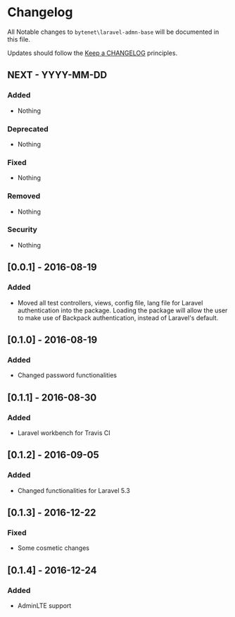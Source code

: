 # Changelog

All Notable changes to `bytenet\laravel-admn-base` will be documented in this file.

Updates should follow the [Keep a CHANGELOG](http://keepachangelog.com/) principles.

## NEXT - YYYY-MM-DD

### Added
- Nothing

### Deprecated
- Nothing

### Fixed
- Nothing

### Removed
- Nothing

### Security
- Nothing


## [0.0.1] - 2016-08-19

### Added
- Moved all test controllers, views, config file, lang file for Laravel authentication into the package. Loading the package will allow the user to make use of Backpack authentication, instead of Laravel's default.

## [0.1.0] - 2016-08-19

### Added
- Changed password functionalities

## [0.1.1] - 2016-08-30

### Added
- Laravel workbench for Travis CI

## [0.1.2] - 2016-09-05

### Added
- Changed functionalities for Laravel 5.3

## [0.1.3] - 2016-12-22

### Fixed
- Some cosmetic changes

## [0.1.4] - 2016-12-24

### Added
- AdminLTE support